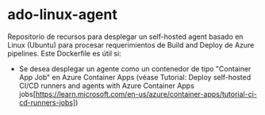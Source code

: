 # ado-linux-agent
Repositorio de recursos para desplegar un self-hosted agent basado en Linux (Ubuntu) para procesar requerimientos de Build and Deploy de Azure pipelines.
Este Dockerfile es útil si:
- Se desea desplegar un agente como un contenedor de tipo "Container App Job" en Azure Container Apps (véase Tutorial: Deploy self-hosted CI/CD runners and agents with Azure Container Apps jobs[https://learn.microsoft.com/en-us/azure/container-apps/tutorial-ci-cd-runners-jobs])

